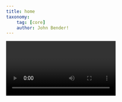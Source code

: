 ```yaml
---
title: home
taxonomy:
    tag: [core]
    author: John Bender!
---
```


<div class="video-container">
 <video autobuffer autoplay loop>
   <object id=mp4 src="Website_Logo.mp4" type="video/mp4" />
 </video>
</div>
<br></br>
<br></br>
